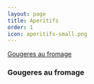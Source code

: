 ```yaml
---
layout: page
title: Aperitifs
order: 1
icon: aperitifs-small.png
---
```


[Gougeres au fromage](/aperitifs#gougeres)

### <a name="gougeres"></a> Gougeres au fromage
